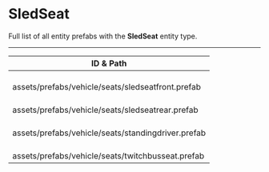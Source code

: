 # SledSeat
Full list of all <Badge type="warning" text="4"/> entity prefabs with the **SledSeat** entity type.

---
| ID & Path |
| --- |
| <a href="#1212881407"><Badge id="1212881407" type="tip" text="#"/></a> <Badge type="tip" text="1212881407"/> <br> assets/prefabs/vehicle/seats/sledseatfront.prefab |
| <a href="#518673090"><Badge id="518673090" type="tip" text="#"/></a> <Badge type="tip" text="518673090"/> <br> assets/prefabs/vehicle/seats/sledseatrear.prefab |
| <a href="#1392704482"><Badge id="1392704482" type="tip" text="#"/></a> <Badge type="tip" text="1392704482"/> <br> assets/prefabs/vehicle/seats/standingdriver.prefab |
| <a href="#1948876508"><Badge id="1948876508" type="tip" text="#"/></a> <Badge type="tip" text="1948876508"/> <br> assets/prefabs/vehicle/seats/twitchbusseat.prefab |
